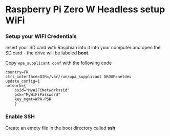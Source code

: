 # Raspberry Pi Zero W Headless setup WiFi

### Setup your WIFI Credentials
Insert your SD card with Raspbian into it into your computer and open the SD card - the drive will be labeled **boot**.

Copy `wpa_supplicant.conf` with the following code

```
country=FR
ctrl_interface=DIR=/var/run/wpa_supplicant GROUP=netdev
update_config=1
network={
    ssid="MyWiFiNetworkssid"
    psk="MyWiFiPassword"
    key_mgmt=WPA-PSK
    }  
```

### Enable SSH

Create an empty file in the boot directory called **ssh**
